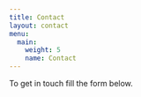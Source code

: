 ```yaml
---
title: Contact
layout: contact
menu:
  main:
    weight: 5
    name: Contact
---
```


To get in touch fill the form below.
